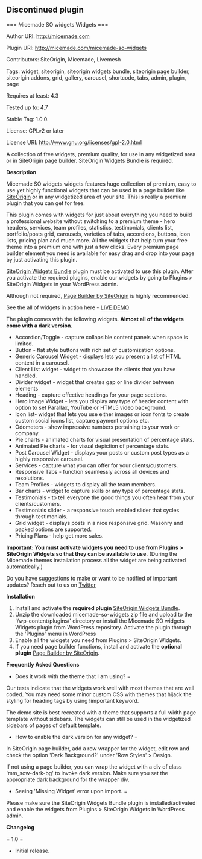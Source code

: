 ## Discontinued plugin

=== Micemade SO widgets Widgets ===

Author URI: http://micemade.com

Plugin URI: http://micemade.com/micemade-so-widgets

Contributors: SiteOrigin, Micemade, Livemesh

Tags: widget, siteorigin, siteorigin widgets bundle, siteorigin page builder, siteorigin addons, grid, gallery, carousel, shortcode, tabs, admin, plugin, page

Requires at least: 4.3

Tested up to: 4.7

Stable Tag: 1.0.0.

License: GPLv2 or later

License URI: http://www.gnu.org/licenses/gpl-2.0.html


A collection of free widgets, premium quality, for use in any widgetized area or in SiteOrigin page builder. SiteOrigin Widgets Bundle is required.

**Description**

Micemade SO widgets widgets features huge collection of premium, easy to use yet highly functional widgets that can be used in a page builder like [SiteOrigin](https://wordpress.org/plugins/siteorigin-panels/) or in any widgetized area of your site. This is really a premium plugin that you can get for free.

This plugin comes with widgets for just about everything you need to build a professional website without switching to a premium theme - hero headers, services, team profiles, statistics, testimonials, clients list, portfolio/posts grid, carousels, varieties of tabs, accordions, buttons, icon lists, pricing plan and much more. All the widgets that help turn your free theme into a premium one with just a few clicks. Every premium page builder element you need is available for easy drag and drop into your page by just activating this plugin.

[SiteOrigin Widgets Bundle](https://wordpress.org/plugins/so-widgets-bundle/) plugin must be activated to use this plugin. After you activate the required plugins, enable our widgets by going to Plugins > SiteOrigin Widgets in your WordPress admin.

Although not required, [Page Builder by SiteOrigin](https://wordpress.org/plugins/siteorigin-panels/)</a> is highly recommended.

See the all of widgets in action here - [LIVE DEMO](https://micemade.com/natura "Micemade SO widgets Widgets Demo Site")

The plugin comes with the following widgets. **Almost all of the widgets come with a dark version**.


* Accordion/Toggle - capture collapsible content panels when space is limited.
* Button - flat style buttons with rich set of customization options.
* Generic Carousel Widget - displays lets you present a list of HTML content in a carousel.
* Client List widget - widget to showcase the clients that you have handled.
* Divider widget - widget that creates gap or line divider between elements
* Heading - capture effective headings for your page sections.
* Hero Image Widget - lets you display any type of header content with option to set Parallax, YouTube or HTML5 video background.
* Icon list- widget that lets you use either images or icon fonts to create custom social icons list, capture payment options etc.
* Odometers - show impressive numbers pertaining to your work or company.
* Pie charts - animated charts for visual presentation of percentage stats.
* Animated Pie charts - for visual depiction of percentage stats.
* Post Carousel Widget - displays your posts or custom post types as a highly responsive carousel.
* Services -  capture what you can offer for your clients/customers.
* Responsive Tabs -  function seamlessly across all devices and resolutions.
* Team Profiles - widgets to display all the team members.
* Bar charts - widget to capture skills or any type of percentage stats.
* Testimonials - to tell everyone the good things you often hear from your clients/customers.
* Testimonials slider - a responsive touch enabled slider that cycles through testimonials.
* Grid widget - displays posts in a nice responsive grid. Masonry and packed options are supported.
* Pricing Plans - help get more sales.

**Important: You must activate widgets you need to use from Plugins &gt; SiteOrigin Widgets so that they can be available to use.**
(During the Micemade themes installation process all the widget are being activated automatically.)

Do you have suggestions to make or want to be notified of important updates? Reach out to us on [Twitter](http://twitter.com/themicemade)

**Installation**

1. Install and activate the **required plugin** [SiteOrigin Widgets Bundle](https://wordpress.org/plugins/so-widgets-bundle/).
2. Unzip the downloaded micemade-so-widgets.zip file and upload to the '/wp-content/plugins/' directory or install the Micemade SO widgets Widgets plugin from WordPress repository. Activate the plugin through the 'Plugins' menu in WordPress
3. Enable all the widgets you need from Plugins &gt; SiteOrigin Widgets.
4. If you need page builder functions, install and activate the **optional plugin** [Page Builder by SiteOrigin](https://wordpress.org/plugins/siteorigin-panels/).


**Frequently Asked Questions**

* Does it work with the theme that I am using? =

Our tests indicate that the widgets work well with most themes that are well coded. You may need some minor custom CSS with themes that hijack the styling for heading tags by using !important keyword.

The demo site is best recreated with a theme that supports a full width page template without sidebars. The widgets can still be used in the widgetized sidebars of pages of default template.

* How to enable the dark version for any widget? =

In SiteOrigin page builder, add a row wrapper for the widget, edit row and check the option 'Dark Background?' under 'Row Styles' &gt; Design.

If not using a page builder, you can wrap the widget with a div of class 'mm_sow-dark-bg' to invoke dark version. Make sure you set the appropriate dark background for the wrapper div.

* Seeing 'Missing Widget' error upon import. =

Please make sure the SiteOrigin Widgets Bundle plugin is installed/activated and enable the widgets from Plugins &gt; SiteOrigin Widgets in WordPress admin.

**Changelog**

= 1.0 =
* Initial release.
